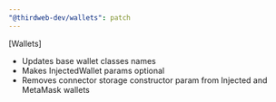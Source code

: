 ```yaml
---
"@thirdweb-dev/wallets": patch
---
```


[Wallets]

- Updates base wallet classes names
- Makes InjectedWallet params optional
- Removes connector storage constructor param from Injected and MetaMask wallets

